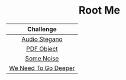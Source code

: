<div align="center">

# Root Me
  
| Challenge |
| :-: |
|[Audio Stegano](https://github.com/a3X3k/CTF/tree/main/Root%20Me/Audio%20Stegano/readme.md)|
|[PDF Object](https://github.com/a3X3k/CTF/tree/main/Root%20Me/PDF%20Object/readme.md)|
|[Some Noise](https://github.com/a3X3k/CTF/tree/main/Root%20Me/Some%20Noise/readme.md)|
|[We Need To Go Deeper](https://github.com/a3X3k/CTF/tree/main/Root%20Me/We%20Need%20To%20Go%20Deeper/readme.md)|  
</div>

